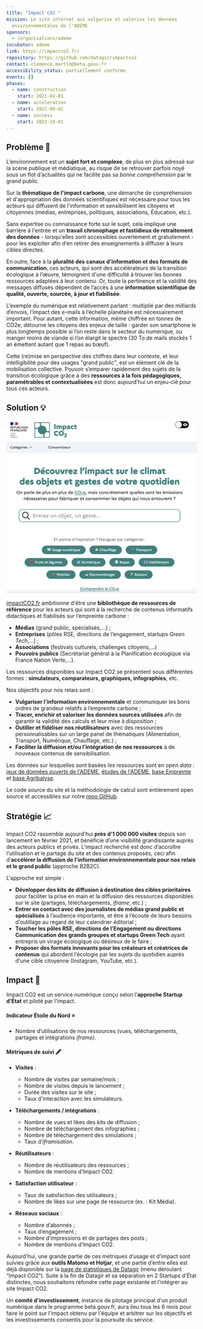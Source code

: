 ```yaml
---
title: "Impact CO2 "
mission: Le site internet qui vulgarise et valorise les données
  environnementales de l'ADEME
sponsors:
  - /organisations/ademe
incubator: ademe
link: https://impactco2.fr/
repository: https://github.com/datagir/impactco2
contact: clemence.martin@beta.gouv.fr
accessibility_status: partiellement conforme
events: []
phases:
  - name: construction
    start: 2021-02-01
  - name: acceleration
    start: 2022-09-01
  - name: success
    start: 2022-10-01
---
```

## Problème 👀

L’environnement est un **sujet fort et complexe**, de plus en plus adressé sur la scène publique et médiatique, au risque de se retrouver parfois noyé sous un flot d’actualités qui ne facilite pas sa *bonne compréhension* par le grand public.

Sur la **thématique de l'impact carbone**, une démarche de compréhension et d'appropriation des données scientifiques est nécessaire pour tous les acteurs qui diffusent de l’information et sensibilisent les citoyens et citoyennes (médias, entreprises, politiques, associations, Éducation, etc.).

Sans expertise ou connaissance forte sur le sujet, cela implique une barrière à l'entrée et un **travail chronophage et fastidieux de retraitement des données** - lorsqu'elles sont accessibles ouvertement et gratuitement - pour les exploiter afin d’en retirer des enseignements à diffuser à leurs cibles directes.

En outre, face à la **pluralité des canaux d’information et des formats de communication**, ces acteurs, qui sont des accélérateurs de la transition écologique à l’œuvre, témoignent d'une difficulté à trouver les bonnes ressources adaptées à leur contenu. Or, toute la pertinence et la validité des messages diffusés dépendent de l’accès à une **information scientifique de qualité, ouverte, sourcée, à jour et fiabilisée**.

L’exemple du numérique est relativement parlant : multiplié par des milliards d’envois, l’impact des e-mails à l’échelle planétaire est nécessairement important. Pour autant, cette information, même chiffrée en tonnes de CO2e, détourne les citoyens des enjeux de taille : garder son smartphone le plus longtemps possible si l’on reste dans le secteur du numérique, ou manger moins de viande si l’on élargit le spectre (30 To de mails stockés 1 an émettent autant que 1 repas au bœuf).

Cette (re)mise en perspective des chiffres dans leur contexte, et leur intelligibilité pour des usages "grand public", est un élément clé de la mobilisation collective. Pouvoir s’emparer rapidement des sujets de la transition écologique grâce à des **ressources à la fois pédagogiques, paramétrables et contextualisées** est donc aujourd’hui un enjeu-clé pour tous ces acteurs.

## Solution 💡

![](/img/netlifycms/capture.d.e.cran.2023-06-09.a.22.14.06.png)

[impactCO2.fr](http://impactco2.fr/) ambitionne d'être une **bibliothèque de ressources de référence** pour les acteurs qui sont à la recherche de contenus informatifs didactiques et fiabilisés sur l’empreinte carbone : 

* **Médias** (grand public, spécialisés,…) ;
* **Entreprises** (pôles RSE, directions de l’engagement, startups *Green Tech*,…) ;
* **Associations** (festivals culturels, challenges citoyens,…)
* **Pouvoirs publics** (Secrétariat général à la Planification écologique via France Nation Verte,…).

Les ressources disponibles sur Impact CO2 se présentent sous différentes formes : **simulateurs, comparateurs, graphiques, infographies**, etc. 

Nos objectifs pour nos relais sont :

* **Vulgariser l’information environnementale** et communiquer les bons ordres de grandeur relatifs à l’empreinte carbone ;
* **Tracer, enrichir et valoriser les données sources utilisées** afin de garantir la validité des calculs et leur mise à disposition ;
* **Outiller et fidéliser nos réutilisateurs** avec des ressources personnalisables sur un large panel de thématiques (Alimentation, Transport, Numérique, Chauffage, etc.) ; 
* **Faciliter la diffusion et/ou l’intégration de nos ressources** à de nouveaux contenus de sensibilisation.

Les données sur lesquelles sont basées les ressources sont en *open data* : [jeux de données ouverts de l'ADEME](https://data.ademe.fr/), [](<https://librairie.ademe.fr/>)[études de l'ADEME](https://librairie.ademe.fr/), [base Empreinte](https://base-empreinte.ademe.fr/) et [base Agribalyse](<https://agribalyse.ademe.fr/>).

Le code source du site et la méthodologie de calcul sont entièrement open source et accessibles sur notre [repo GitHub](https://github.com/datagir/impactco2).

## Stratégie 📈

[](http://impactco2.fr/)Impact CO2 rassemble aujourd'hui **près d’1 000 000 visites** depuis son lancement en février 2021, et bénéficie d’une visibilité grandissante auprès des acteurs publics et privés. L'impact recherché est donc d’accroître l'utilisation et le partage du site et des contenus proposés, ceci afin d’**accélérer la diffusion de l'information environnementale pour nos relais et le grand public** (approche B2B2C). 

L'approche est simple : 

* **Développer des kits de diffusion à destination des cibles prioritaires** pour faciliter la prise en main et la diffusion des ressources disponibles sur le site (partages, téléchargements, *iframe*, etc.) ;
* **Entrer en contact avec des journalistes de médias grand public et spécialisés** à l’audience importante, et être à l’écoute de leurs besoins d’outillage au regard de leur calendrier éditorial ;
* **Toucher les pôles RSE, directions de l’Engagement ou directions Communication des grands groupes et startups Green Tech** ayant entrepris un virage écologique ou désireux de le faire ;
* **Proposer des formats innovants pour les créateurs et créatrices de contenus** qui abordent l’écologie par les sujets du quotidien auprès d'une cible citoyenne (Instagram, YouTube, etc.).

## Impact 🎯

Impact CO2 est un service numérique conçu selon l’**approche Startup d’État** et piloté par l’impact.

#### Indicateur Étoile du Nord ⭐

* Nombre d’utilisations de nos ressources (vues, téléchargements, partages et intégrations *iframe).*

#### Métriques de suivi 🖋️

* **Visites** :

  * Nombre de visites par semaine/mois ;
  * Nombre de visites depuis le lancement ;
  * Durée des visites sur le site ;
  * Taux d'interaction avec les simulateurs.
* **Téléchargements / intégrations** :

  * Nombre de vues et likes des kits de diffusion ;
  * Nombre de téléchargement des infographies ;
  * Nombre de téléchargement des simulations ;
  * Taux d’*iframisation*.
* **Réutilisateurs** :

  * Nombre de réutilisateurs des ressources ;
  * Nombre de mentions d’Impact CO2.
* **Satisfaction utilisateur** :

  * Taux de satisfaction des utilisateurs ;
  * Nombre de likes sur une page de ressource (ex. : Kit Média).
* **Réseaux sociaux** :

  * Nombre d’abonnés ;
  * Taux d’engagement ;
  * Nombre d’impressions et de partages des posts ;
  * Nombre de mentions d’Impact CO2.

Aujourd'hui, une grande partie de ces métriques d’usage et d’impact sont suivies grâce aux **outils Matomo et Hotjar**, et une partie d’entre elles est déjà disponible sur la [page de statistiques de Datagir](https://datagir.ademe.fr/stats/) (menu déroulant “Impact CO2”). Suite à la fin de Datagir et sa séparation en 2 Startups d'État distinctes, nous souhaitons refondre cette page existante et l'intégrer au site Impact CO2. 

Un **comité d'investissement**, instance de pilotage principal d'un produit numérique dans le programme beta.gouv.fr, aura lieu tous les 6 mois pour faire le point sur l'impact obtenu par l'équipe et arbitrer sur les objectifs et les investissements consentis pour la poursuite du service.